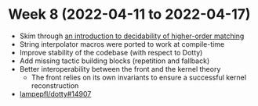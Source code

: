 Week 8 (2022-04-11 to 2022-04-17)
===

* Skim through [an introduction to decidability of higher-order matching](https://citeseerx.ist.psu.edu/viewdoc/download?doi=10.1.1.367.4954&rep=rep1&type=pdf)
* String interpolator macros were ported to work at compile-time
* Improve stability of the codebase (with respect to Dotty)
* Add missing tactic building blocks (repetition and fallback)
* Better interoperability between the front and the kernel theory
  * The front relies on its own invariants to ensure a successful kernel reconstruction
* [lampepfl/dotty#14907](https://github.com/lampepfl/dotty/issues/14907)
